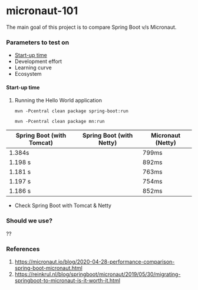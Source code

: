 # micronaut-101

The main goal of this project is to compare Spring Boot v/s Micronaut.

### Parameters to test on

- [Start-up time](#start-up-time)
- Development effort
- Learning curve
- Ecosystem

#### Start-up time

1. Running the Hello World application
   
   `mvn -Pcentral clean package spring-boot:run`
   
   `mvn -Pcentral clean package mn:run`

Spring Boot (with Tomcat) | Spring Boot (with Netty) | Micronaut (Netty)
--- | --- | ---
1.384s | | 799ms
1.198 s | | 892ms
1.181 s | | 763ms
1.197 s | | 754ms
1.186 s | | 852ms

- Check Spring Boot with Tomcat & Netty

### Should we use?

??

### References

1. https://micronaut.io/blog/2020-04-28-performance-comparison-spring-boot-micronaut.html
2. https://reinkrul.nl/blog/springboot/micronaut/2019/05/30/migrating-springboot-to-micronaut-is-it-worth-it.html

